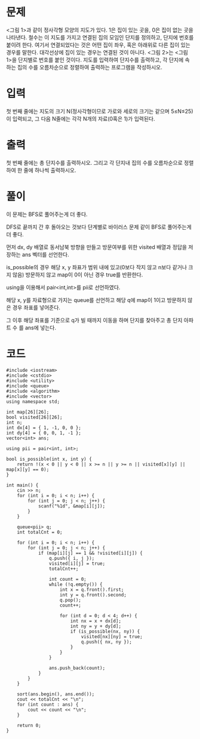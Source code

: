 # 문제

<그림 1>과 같이 정사각형 모양의 지도가 있다. 1은 집이 있는 곳을, 0은 집이 없는 곳을 나타낸다. 철수는 이 지도를 가지고 연결된 집의 모임인 단지를 정의하고, 단지에 번호를 붙이려 한다. 여기서 연결되었다는 것은 어떤 집이 좌우, 혹은 아래위로 다른 집이 있는 경우를 말한다. 대각선상에 집이 있는 경우는 연결된 것이 아니다. <그림 2>는 <그림 1>을 단지별로 번호를 붙인 것이다. 지도를 입력하여 단지수를 출력하고, 각 단지에 속하는 집의 수를 오름차순으로 정렬하여 출력하는 프로그램을 작성하시오.

# 입력

첫 번째 줄에는 지도의 크기 N(정사각형이므로 가로와 세로의 크기는 같으며 5≤N≤25)이 입력되고, 그 다음 N줄에는 각각 N개의 자료(0혹은 1)가 입력된다.

# 출력

첫 번째 줄에는 총 단지수를 출력하시오. 그리고 각 단지내 집의 수를 오름차순으로 정렬하여 한 줄에 하나씩 출력하시오.

# 풀이

이 문제는 BFS로 풀어주는게 더 좋다.

DFS로 끝까지 간 후 돌아오는 것보다 단계별로 바이러스 문제 같이 BFS로 풀어주는게 더 좋다.

먼저 dx, dy 배열로 동서남북 방향을 만들고 방문여부를 위한 visited 배열과 정답을 저장하는 ans 벡터를 선언한다.

is_possible의 경우 해당 x, y 좌표가 범위 내에 있고(0보다 작지 않고 n보다 같거나 크지 않음) 방문하지 않고 map이 0이 아닌 경우 true를 반환한다.

using을 이용해서 pair<int,int>를 pii로 선언하였다.

해당 x, y를 자료형으로 가지는 queue를 선언하고 해당 q에 map이 1이고 방문하지 않은 경우 좌표를 넣어준다.

그 이후 해당 좌표를 기준으로 q가 빌 때까지 이동을 하며 단지를 찾아주고 총 단지 아파트 수 를 ans에 넣는다.

# 코드
```
#include <iostream>
#include <cstdio>
#include <utility>
#include <queue>
#include <algorithm>
#include <vector>
using namespace std;

int map[26][26];
bool visited[26][26];
int n;
int dx[4] = { 1, -1, 0, 0 };
int dy[4] = { 0, 0, 1, -1 };
vector<int> ans;

using pii = pair<int, int>;

bool is_possible(int x, int y) {
	return !(x < 0 || y < 0 || x >= n || y >= n || visited[x][y] || map[x][y] == 0);
}

int main() {
	cin >> n;
	for (int i = 0; i < n; i++) {
		for (int j = 0; j < n; j++) {
			scanf("%1d", &map[i][j]);
		}
	}

	queue<pii> q;
	int totalCnt = 0;

	for (int i = 0; i < n; i++) {
		for (int j = 0; j < n; j++) {
			if (map[i][j] == 1 && !visited[i][j]) {
				q.push({ i, j });
				visited[i][j] = true;
				totalCnt++;

				int count = 0;
				while (!q.empty()) {
					int x = q.front().first;
					int y = q.front().second;
					q.pop();
					count++;

					for (int d = 0; d < 4; d++) {
						int nx = x + dx[d];
						int ny = y + dy[d];
						if (is_possible(nx, ny)) {
							visited[nx][ny] = true;
							q.push({ nx, ny });
						}
					}
				}

				ans.push_back(count);
			}
		}
	}

	sort(ans.begin(), ans.end());
	cout << totalCnt << "\n";
	for (int count : ans) {
		cout << count << "\n";
	}

	return 0;
}

```